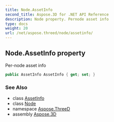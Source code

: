 ```yaml
---
title: Node.AssetInfo
second_title: Aspose.3D for .NET API Reference
description: Node property. Pernode asset info
type: docs
weight: 20
url: /net/aspose.threed/node/assetinfo/
---
```

## Node.AssetInfo property

Per-node asset info

```csharp
public AssetInfo AssetInfo { get; set; }
```

### See Also

* class [AssetInfo](../../assetinfo/)
* class [Node](../)
* namespace [Aspose.ThreeD](../../node/)
* assembly [Aspose.3D](../../../)


